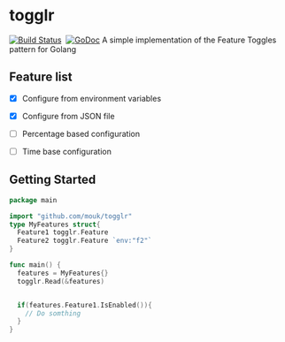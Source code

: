 # togglr
[![Build Status](https://travis-ci.org/mouk/togglr.svg?branch=master)](https://travis-ci.org/mouk/togglr)&nbsp;
[![GoDoc](https://godoc.org/github.com/mouk/togglr?status.svg)](http://godoc.org/github.com/mouk/togglr)
A simple implementation of the Feature Toggles pattern for Golang


## Feature list
- [X] Configure from environment variables
- [X] Configure from JSON file
- [ ] Percentage based configuration
- [ ] Time base configuration


## Getting Started

~~~ go
package main

import "github.com/mouk/togglr"
type MyFeatures struct{
  Feature1 togglr.Feature
  Feature2 togglr.Feature `env:"f2"`
}

func main() {
  features = MyFeatures{}
  togglr.Read(&features)


  if(features.Feature1.IsEnabled()){
    // Do somthing
  }
}
~~~
